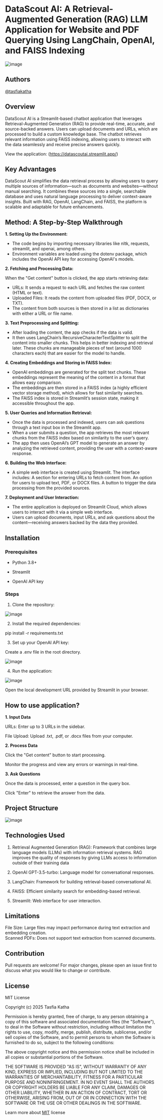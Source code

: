 # DataScout AI: A Retrieval-Augmented Generation (RAG) LLM Application for Website and PDF Querying Using LangChain, OpenAI, and FAISS Indexing
![image](https://github.com/user-attachments/assets/ed6effcb-340d-4a53-b476-dc0635784d44)


## Authors
[@tasfiakatha](https://github.com/tasfiakatha)

## Overview
DataScout AI is a Streamlit-based chatbot application that leverages Retrieval-Augmented Generation (RAG) to provide real-time, accurate, and source-backed answers. Users can upload documents and URLs, which are processed to build a custom knowledge base. The chatbot retrieves relevant information using FAISS indexing, allowing users to interact with the data seamlessly and receive precise answers quickly.

View the application: (https://datascoutai.streamlit.app/)

## Key Advantages
DataScout AI simplifies the data retrieval process by allowing users to query multiple sources of information—such as documents and websites—without manual searching. It combines these sources into a single, searchable database and uses natural language processing to deliver context-aware insights. Built with RAG, OpenAI, LangChain, and FAISS, the platform is scalable and adaptable for future enhancements.

## Method: A Step-by-Step Walkthrough
**1. Setting Up the Environment:**

- The code begins by importing necessary libraries like nltk, requests, streamlit, and openai, among others.
- Environment variables are loaded using the dotenv package, which includes the OpenAI API key for accessing OpenAI's models.

**2. Fetching and Processing Data:**

When the "Get content" button is clicked, the app starts retrieving data:
- URLs: It sends a request to each URL and fetches the raw content (HTML or text).
- Uploaded Files: It reads the content from uploaded files (PDF, DOCX, or TXT).
- The content from both sources is then stored in a list as dictionaries with either a URL or file name.

**3. Text Preprocessing and Splitting:**

- After loading the content, the app checks if the data is valid.
- It then uses LangChain’s RecursiveCharacterTextSplitter to split the content into smaller chunks. This helps in better indexing and retrieval later. These chunks are manageable pieces of text (around 1000 characters each) that are easier for the model to handle.

**4. Creating Embeddings and Storing in FAISS Index:**

- OpenAI embeddings are generated for the split text chunks. These embeddings represent the meaning of the content in a format that allows easy comparison.
- The embeddings are then stored in a FAISS index (a highly efficient vector storage method), which allows for fast similarity searches.
- The FAISS index is stored in Streamlit’s session state, making it accessible throughout the app.

**5. User Queries and Information Retrieval:**

- Once the data is processed and indexed, users can ask questions through a text input box in the Streamlit app.
- When a user submits a question, the app retrieves the most relevant chunks from the FAISS index based on similarity to the user’s query.
- The app then uses OpenAI’s GPT model to generate an answer by analyzing the retrieved content, providing the user with a context-aware response.

**6. Building the Web Interface:**

- A simple web interface is created using Streamlit. The interface includes:
A section for entering URLs to fetch content from.
An option for users to upload text, PDF, or DOCX files.
A button to trigger the data processing from the provided sources.

**7. Deployment and User Interaction:**

- The entire application is deployed on Streamlit Cloud, which allows users to interact with it via a simple web interface.
- Users can upload documents, input URLs, and ask questions about the content—receiving answers backed by the data they provided.

## Installation

### Prerequisites

- Python 3.8+

- Streamlit

- OpenAI API key

### Steps

1. Clone the repository:

![image](https://github.com/user-attachments/assets/648802bf-82be-4e43-8219-80c7fe07c650)


2. Install the required dependencies:

pip install -r requirements.txt

3. Set up your OpenAI API key:

Create a .env file in the root directory.

![image](https://github.com/user-attachments/assets/505131ed-471e-4041-9e50-c36c26c4294d)


4. Run the application:

![image](https://github.com/user-attachments/assets/27451a44-f731-413c-96f3-fb5370a7d30b)


Open the local development URL provided by Streamlit in your browser.


## How to use application?

**1. Input Data**

URLs: Enter up to 3 URLs in the sidebar.

File Upload: Upload .txt, .pdf, or .docx files from your computer.

**2. Process Data**

Click the "Get content" button to start processing.

Monitor the progress and view any errors or warnings in real-time.

**3. Ask Questions**

Once the data is processed, enter a question in the query box.

Click "Enter" to retrieve the answer from the data.


## Project Structure
![image](https://github.com/user-attachments/assets/da5d2956-3d02-46d3-b84e-a74f8f77755a)


## Technologies Used
1. Retrieval Augmented Generation (RAG): Framework that combines large language models (LLMs) with information retrieval systems. RAG improves the quality of responses by giving LLMs access to information outside of their training data

2. OpenAI GPT-3.5-turbo: Language model for conversational responses.

3. LangChain: Framework for building retrieval-based conversational AI.

4. FAISS: Efficient similarity search for embedding-based retrieval.

5. Streamlit: Web interface for user interaction.

## Limitations
File Size: Large files may impact performance during text extraction and embedding creation.  
Scanned PDFs: Does not support text extraction from scanned documents.

## Contribution
Pull requests are welcome! For major changes, please open an issue first to discuss what you would like to change or contribute.

## License
MIT License

Copyright (c) 2025 Tasfia Katha

Permission is hereby granted, free of charge, to any person obtaining a copy
of this software and associated documentation files (the "Software"), to deal
in the Software without restriction, including without limitation the rights
to use, copy, modify, merge, publish, distribute, sublicense, and/or sell
copies of the Software, and to permit persons to whom the Software is
furnished to do so, subject to the following conditions:

The above copyright notice and this permission notice shall be included in all
copies or substantial portions of the Software.

THE SOFTWARE IS PROVIDED "AS IS", WITHOUT WARRANTY OF ANY KIND, EXPRESS OR
IMPLIED, INCLUDING BUT NOT LIMITED TO THE WARRANTIES OF MERCHANTABILITY,
FITNESS FOR A PARTICULAR PURPOSE AND NONINFRINGEMENT. IN NO EVENT SHALL THE
AUTHORS OR COPYRIGHT HOLDERS BE LIABLE FOR ANY CLAIM, DAMAGES OR OTHER
LIABILITY, WHETHER IN AN ACTION OF CONTRACT, TORT OR OTHERWISE, ARISING FROM,
OUT OF OR IN CONNECTION WITH THE SOFTWARE OR THE USE OR OTHER DEALINGS IN THE
SOFTWARE.

Learn more about [MIT](https://choosealicense.com/licenses/mit/) license

